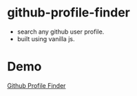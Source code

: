 # github-profile-finder
- search any github user profile. 
- built using vanilla js.

# Demo
[Github Profile Finder](https://rm-github-profile-finder.netlify.app)
